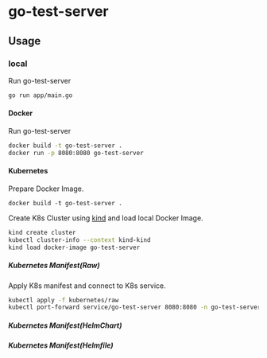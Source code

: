 # go-test-server

## Usage

### local

Run go-test-server

```sh
go run app/main.go
```

#### Docker

Run go-test-server

```sh
docker build -t go-test-server .
docker run -p 8080:8080 go-test-server
```

#### Kubernetes

Prepare Docker Image.

```
docker build -t go-test-server .
```

Create K8s Cluster using [kind](https://github.com/kubernetes-sigs/kind) and load local Docker Image.

```sh
kind create cluster
kubectl cluster-info --context kind-kind
kind load docker-image go-test-server
```

##### Kubernetes Manifest(Raw)

Apply K8s manifest and connect to K8s service.

```sh
kubectl apply -f kubernetes/raw
kubectl port-forward service/go-test-server 8080:8080 -n go-test-server
```
##### Kubernetes Manifest(HelmChart)

##### Kubernetes Manifest(Helmfile)
